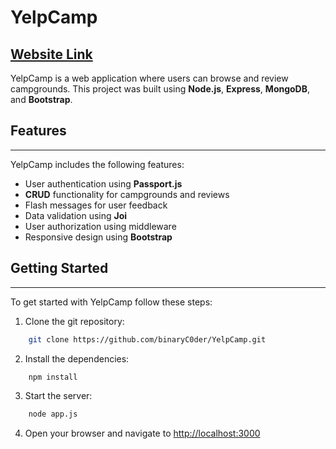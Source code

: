 
# YelpCamp  
## [Website Link](https://trekking.onrender.com)
YelpCamp is a web application where users can browse and review campgrounds. This project was built using **Node.js**, **Express**, **MongoDB**, and **Bootstrap**.

## Features
---
YelpCamp includes the following features:
- User authentication using **Passport.js**
- **CRUD** functionality for campgrounds and reviews
- Flash messages for user feedback
- Data validation using **Joi**
- User authorization using middleware
- Responsive design using **Bootstrap**

## Getting Started
---
To get started with YelpCamp follow these steps:

1. Clone the git repository:
```bash
    git clone https://github.com/binaryC0der/YelpCamp.git
```
2. Install the dependencies:
```bash
    npm install
```
3. Start the server:
```bash
    node app.js
```
4. Open your browser and navigate to [http://localhost:3000](http://localhost:3000) 


